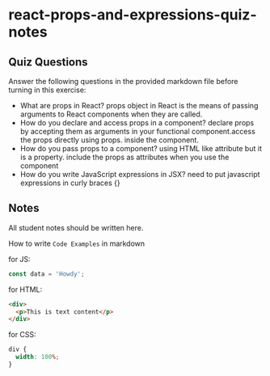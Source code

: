 # react-props-and-expressions-quiz-notes

## Quiz Questions

Answer the following questions in the provided markdown file before turning in this exercise:

- What are props in React?
  props object in React is the means of passing arguments to React components when they are called.
- How do you declare and access props in a component?
  declare props by accepting them as arguments in your functional component.access the props directly using props.<propertyName> inside the component.
- How do you pass props to a component?
  using HTML like attribute but it is a property. include the props as attributes when you use the component
- How do you write JavaScript expressions in JSX?
  need to put javascript expressions in curly braces {}

## Notes

All student notes should be written here.

How to write `Code Examples` in markdown

for JS:

```javascript
const data = 'Howdy';
```

for HTML:

```html
<div>
  <p>This is text content</p>
</div>
```

for CSS:

```css
div {
  width: 100%;
}
```
